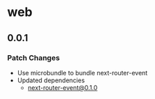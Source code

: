 # web

## 0.0.1

### Patch Changes

- Use microbundle to bundle next-router-event
- Updated dependencies
  - next-router-event@0.1.0

